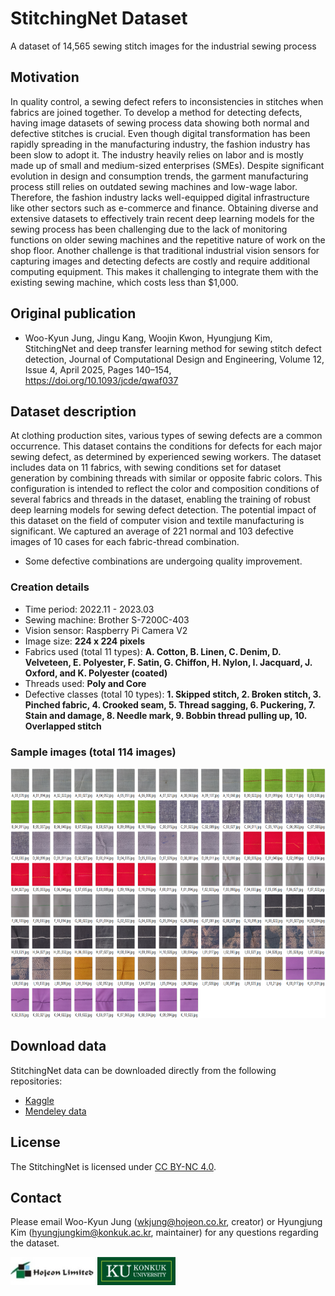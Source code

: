 # StitchingNet Dataset
A dataset of 14,565 sewing stitch images for the industrial sewing process

## Motivation
In quality control, a sewing defect refers to inconsistencies in stitches when fabrics are joined together. To develop a method for detecting defects, having image datasets of sewing process data showing both normal and defective stitches is crucial. Even though digital transformation has been rapidly spreading in the manufacturing industry, the fashion industry has been slow to adopt it. The industry heavily relies on labor and is mostly made up of small and medium-sized enterprises (SMEs). Despite significant evolution in design and consumption trends, the garment manufacturing process still relies on outdated sewing machines and low-wage labor. Therefore, the fashion industry lacks well-equipped digital infrastructure like other sectors such as e-commerce and finance. Obtaining diverse and extensive datasets to effectively train recent deep learning models for the sewing process has been challenging due to the lack of monitoring functions on older sewing machines and the repetitive nature of work on the shop floor. Another challenge is that traditional industrial vision sensors for capturing images and detecting defects are costly and require additional computing equipment. This makes it challenging to integrate them with the existing sewing machine, which costs less than $1,000.

## Original publication
* Woo-Kyun Jung, Jingu Kang, Woojin Kwon, Hyungjung Kim, StitchingNet and deep transfer learning method for sewing stitch defect detection, Journal of Computational Design and Engineering, Volume 12, Issue 4, April 2025, Pages 140–154, https://doi.org/10.1093/jcde/qwaf037

## Dataset description
At clothing production sites, various types of sewing defects are a common occurrence. This dataset contains the conditions for defects for each major sewing defect, as determined by experienced sewing workers. The dataset includes data on 11 fabrics, with sewing conditions set for dataset generation by combining threads with similar or opposite fabric colors. This configuration is intended to reflect the color and composition conditions of several fabrics and threads in the dataset, enabling the training of robust deep learning models for sewing defect detection. The potential impact of this dataset on the field of computer vision and textile manufacturing is significant. We captured an average of 221 normal and 103 defective images of 10 cases for each fabric-thread combination.
 * Some defective combinations are undergoing quality improvement.

### Creation details
- Time period: 2022.11 - 2023.03
- Sewing machine: Brother S-7200C-403
- Vision sensor: Raspberry Pi Camera V2
- Image size: **224 x 224 pixels**
- Fabrics used (total 11 types): **A. Cotton, B. Linen, C. Denim, D. Velveteen, E. Polyester, F. Satin, G. Chiffon, H. Nylon, I. Jacquard, J. Oxford, and K. Polyester (coated)**
- Threads used: **Poly and Core**
- Defective classes (total 10 types): **1. Skipped stitch, 2. Broken stitch, 3. Pinched fabric, 4. Crooked seam, 5. Thread sagging, 6. Puckering, 7. Stain and damage, 8. Needle mark, 9. Bobbin thread pulling up, 10. Overlapped stitch**

### Sample images (total 114 images)
<img src="images/dataset-samples.png" height="400"/>

## Download data
StitchingNet data can be downloaded directly from the following repositories:
- [Kaggle](https://www.kaggle.com/datasets/hyungjung/stitchingnet-dataset)
- [Mendeley data](https://data.mendeley.com/datasets/6tdthsjgfc/1)
## License
The StitchingNet is licensed under [CC BY-NC 4.0](https://creativecommons.org/licenses/by-nc/4.0/). 

## Contact
Please email Woo-Kyun Jung (wkjung@hojeon.co.kr, creator) or Hyungjung Kim (hyungjungkim@konkuk.ac.kr, maintainer) for any questions regarding the dataset.

<img src="images/hojeon_limited.jpg" height="45"/>     <img src="images/konkuk_university.jpg" height="45"/>
